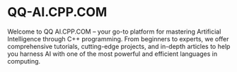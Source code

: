 # QQ-AI.CPP.COM
Welcome to QQ AI.CPP.COM – your go-to platform for mastering Artificial Intelligence through C++ programming. From beginners to experts, we offer comprehensive tutorials, cutting-edge projects, and in-depth articles to help you harness AI with one of the most powerful and efficient languages in computing.
